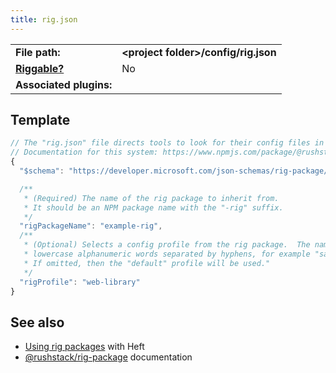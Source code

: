```yaml
---
title: rig.json
---
```


| | |
| --- | --- |
| **File path:** | **&lt;project folder&gt;/config/rig.json** |
| [**Riggable?**](../heft/rig_packages) | No |
| **Associated plugins:** | |

## Template

```js
// The "rig.json" file directs tools to look for their config files in an external package.
// Documentation for this system: https://www.npmjs.com/package/@rushstack/rig-package
{
  "$schema": "https://developer.microsoft.com/json-schemas/rig-package/rig.schema.json",

  /**
   * (Required) The name of the rig package to inherit from.
   * It should be an NPM package name with the "-rig" suffix.
   */
  "rigPackageName": "example-rig",
  /**
   * (Optional) Selects a config profile from the rig package.  The name must consist of
   * lowercase alphanumeric words separated by hyphens, for example "sample-profile".
   * If omitted, then the "default" profile will be used."
   */
  "rigProfile": "web-library"
}
```

## See also

- [Using rig packages](../heft/rig_packages) with Heft
- [@rushstack/rig-package](https://www.npmjs.com/package/@rushstack/rig-package) documentation
